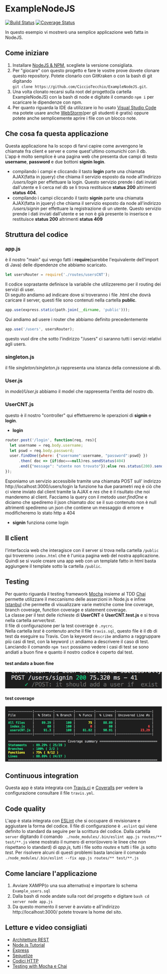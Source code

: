 # ExampleNodeJS  
[![Build Status](https://travis-ci.com/CiccioTecchio/ExampleNodeJS.svg?branch=master)](https://travis-ci.com/CiccioTecchio/ExampleNodeJS) [![Coverage Status](https://coveralls.io/repos/github/CiccioTecchio/ExampleNodeJS/badge.svg?branch=master)](https://coveralls.io/github/CiccioTecchio/ExampleNodeJS?branch=master)

In questo esempio vi mostrerò una semplice applicazione web fatta in NodeJS.

## Come iniziare
1. Installare [NodeJS & NPM](https://nodejs.org/it/), scegliete la versione consigliata.
2. Per "giocare" con questo progetto e fare le vostre prove dovete clonare questo repository. Potete clonarlo con GitKraken o con la bash di git digitando  
`git clone https://github.com/CiccioTecchio/ExampleNodeJS.git`.
3. Una volta clonato recarsi sulla root del progetto(la cartella ExampleNodeJS) con la bash di node e digitate il comando `npm i` per scaricare le dipendenze con npm.
4. Per quanto riguarda la IDE da utilizzare io ho usato [Visual Studio Code](https://code.visualstudio.com/download) ma potete usare anche [WebStorm](https://www.jetbrains.com/webstorm/)(per gli studenti è gratis) oppure potete anche semplicemente aprire i file con un blocco note.

## Che cosa fa questa applicazione
Questa applicazione ha lo scopo di farvi capire come avvengono le chiamate fra client e server e come quest'ultimo comunichi con il db.  
L'app è molto semplice è una pagina web che presenta due campi di testo **username**, **password** e due bottoni **signin** **login**.
- compilando i campi e cliccando il tasto **login** parte una chiamata AJAX(fatta in jquery) che chiama il servizio esposto da node all'indirizzo _/users/login_ per effettuare la login. 
Questo servizio prende i dati inviati dall'utente e li cerca nel db se li trova restituisce **status 200** altrimenti **status 404**.
- compilando i campi cliccando il tasto **signin** parte una chiamata AJAX(fatta in jquery) che chiama il servizio esposto da node all'indirizzo _/users/signin_ per effettuare la registrazione di un utente. Questo servizio prende i dati inviati dall'utente e se non è già presente lo inserisce e restituisce **status 200** altrimenti **status 409**

## Struttura del codice
### app.js
è il nostro "main" qui vengo fatti i **require**(sarebbe l'equivalente dell'import di Java) delle dipendenze che abbiamo scaricato.  
```javascript
let usersRouter = require('./routes/usersCNT');
```
Il codice soprastante definisce la variabile che utilizzeremo per il routing dei servizi di user.  
Di seguito andiamo ad indicare dove si troveranno i file .html che dovrà caricare il server, questi file sono contenuti nella cartella **public**.
```javascript
app.use(express.static(path.join(__dirname, 'public')));
```
Qui andiamo ad usere i router che abbiamo definito precedentemente  
```javascript 
app.use('/users', usersRouter);
```
questo vuol dire che sotto l'indirizzo "/users" ci saranno tutti i servizi relativi agli users.
### singleton.js
il file _singleton/singleton.js_ rappresenta una istanza della connessione al db.
### User.js
in _model/User.js_ abbiamo il model che rappresenta l'entita del nostro db.
### UserCNT.js
questo è il nostro "controller" qui effettueremo le operazioni di **signin** e **login**.
- **login**  
```javascript
router.post('/login', function(req, res){
  let username = req.body.username;
  let pswd = req.body.password;
  user.findOne({where: {"username":username, "password":pswd} })
      .then( doc => {if(doc===null)res.sendStatus(404)
      .end({"message": "utente non trovato"});else res.status(200).send(doc)});
});
```
Esponiamo un servizio accessibile tramite una chiamata POST sull' indirizzo http://localhost:3000/users/login
la funzione ha due parametri _req_ è ciò che ci viene inviato dal client tramite la AJAX e _res_ che è il risultato che noi manderemo al client.  Facciamo la query con il metodo _user.findOne_ e diciamo che spediremo il json chiamato _doc_ se il suo contenuto non è null altrimenti spediremo un json che contiene un messaggio di errore e modificheremo lo stato http a 404
- **signin** funziona come login  

## Il client
l'interfaccia web che interagisce con il server si trova nella cartella `/public` qui troveremo `index.html` che è l'unica pagina web del nostra applicazione. Quindi se si vuole creare una app web con un template fatto in html basta aggiungere il template sotto la cartella `/public`.

## Testing
Per quanto riguarda il testing framework [Mocha](https://mochajs.org/) insieme al TDD [Chai](https://www.chaijs.com/) permette utilizzare il meccanismo delle asserzioni in Node.js e infine [Istanbul](https://istanbul.js.org/) che permette di visualizzare varie metriche come line coverage, branch coverage, function coverage e statement coverage.  
La classe per il test delle richieste di **UserCNT** è **UserCNT.test.js** e si trova nella cartella _server/test_.  
Il file di configurazione per la test coverage è `.nycrc`.  
Nella cartella _test_ è contenuto anche il file `travis.sql`, questo file è il db di test da eseguire su Travis.
Con la keyword `describe` andiamo a raggruppare più casi di test, con la keyword `it` andiamo a descrivere il caso di test.  
Lanciando il comando `npm test` possiamo vedere i casi di test se sono andiati a buon fine e quanto il nostro codice è coperto dal test.
#### test andato a buon fine
<div style="text-aling:center">
 <img src="https://github.com/CiccioTecchio/ExampleNodeJS/blob/master/img/test.png"/>
 </div>

#### test coverage
<div style="text-aling:center">
 <img src="https://github.com/CiccioTecchio/ExampleNodeJS/blob/master/img/coverage.png"/>
 </div>

## Continuous integration
Questa app è stata integrata con [Travis.ci](https://travis-ci.com/) e [Coveralls](https://coveralls.io/) per vedere la configurazione consultare il file `travis.yml`.

## Code quality
L'app è stata integrata con [ESLint](https://eslint.org/) che si occupare di revisionare e aggiustare la forma del codice. Il file di configurazione è `.eslint` qui viene definito lo standard da seguire per la scrittura del codice. Dalla cartella `server` digitando il comando ` ./node_modules/.bin/eslint app.js routes/** test/**.js` viene mostrato il numero di errori(ovvero le linee che non rispettano lo standard) di _app.js_, tutti i file sotto _routes_ e tutti i file .js sotto _test_. Per risolvere alcuni di questi problemi basta lanciare il comando `./node_modules/.bin/eslint --fix app.js routes/** test/**.js`

## Come lanciare l'applicazione 
1. Avviare XAMPP(o una sua alternativa) e importare lo schema `Example_users.sql`
2. Dalla bash di node andate sulla root del progetto e digitare
``bash
cd server
node app.js``
3. Da questo momento il server è avviato e all'indirizzo http://localhost:3000/ potete trovare la home del sito.

## Letture e video consigliati
- [Architetture REST](https://www.restapitutorial.com/)
- [Node.js Tutorial](https://youtu.be/U8XF6AFGqlc)
- [Express](https://expressjs.com/)
- [Sequelize](http://docs.sequelizejs.com/)
- [Codici HTTP](https://restfulapi.net/http-status-codes/)
- [Testing with Mocha e Chai](https://mherman.org/blog/testing-node-js-with-mocha-and-chai/)
